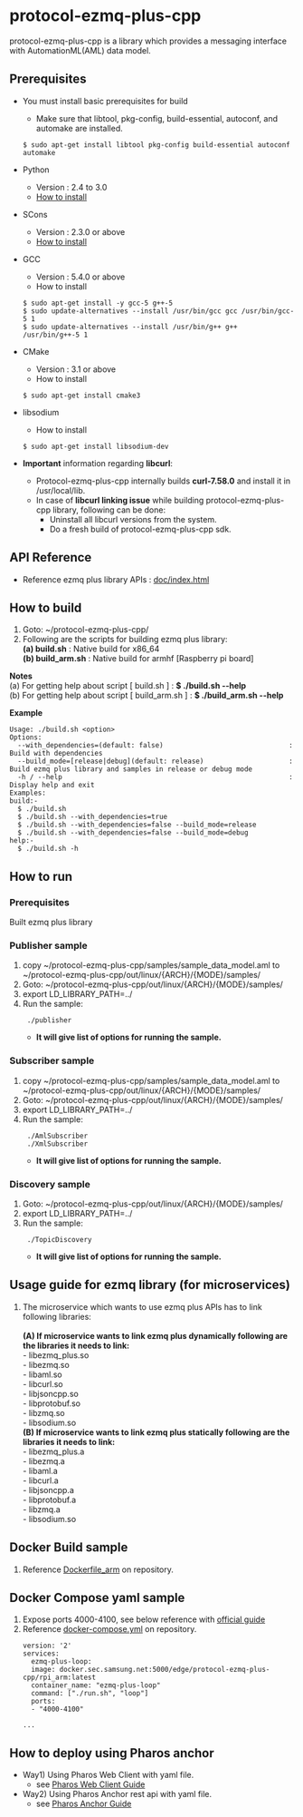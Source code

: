 # protocol-ezmq-plus-cpp

protocol-ezmq-plus-cpp is a library which provides a messaging interface with AutomationML(AML) data model.

## Prerequisites ##
 - You must install basic prerequisites for build
   - Make sure that libtool, pkg-config, build-essential, autoconf, and automake are installed.
   ```
   $ sudo apt-get install libtool pkg-config build-essential autoconf automake
   ```

- Python
  - Version : 2.4 to 3.0
  - [How to install](https://wiki.python.org/moin/BeginnersGuide/Download)

- SCons
  - Version : 2.3.0 or above
  - [How to install](http://scons.org/doc/2.3.0/HTML/scons-user/c95.html)

- GCC
  - Version : 5.4.0 or above
  - How to install
  ```
  $ sudo apt-get install -y gcc-5 g++-5
  $ sudo update-alternatives --install /usr/bin/gcc gcc /usr/bin/gcc-5 1
  $ sudo update-alternatives --install /usr/bin/g++ g++ /usr/bin/g++-5 1
  ```

- CMake
  - Version : 3.1 or above
  - How to install
  ```
  $ sudo apt-get install cmake3
  ```

- libsodium
  - How to install
  ```
  $ sudo apt-get install libsodium-dev 
  ```
  
- **Important** information regarding **libcurl**:
  -  Protocol-ezmq-plus-cpp internally builds **curl-7.58.0** and install it in /usr/local/lib.
  - In case of **libcurl linking issue** while building protocol-ezmq-plus-cpp library, following can be done:
    - Uninstall all libcurl versions from the system.
    - Do a fresh build of protocol-ezmq-plus-cpp sdk.  
  
## API Reference ##
- Reference ezmq plus library APIs : [doc/index.html](doc/index.html)

## How to build ##
1. Goto: ~/protocol-ezmq-plus-cpp/</br>
2. Following are the scripts for building ezmq plus library:</br>
   **(a) build.sh**      : Native build for x86_64</br>
   **(b) build_arm.sh**  : Native build for armhf [Raspberry pi board]</br>

**Notes** </br>
(a) For getting help about script [ build.sh ] : **$ ./build.sh --help** </br>
(b) For getting help about script [ build_arm.sh ] : **$ ./build_arm.sh --help** </br>

**Example**
```
Usage: ./build.sh <option>
Options:
  --with_dependencies=(default: false)                               :  Build with dependencies
  --build_mode=[release|debug](default: release)                     :  Build ezmq plus library and samples in release or debug mode
  -h / --help                                                        :  Display help and exit
Examples:
build:-
  $ ./build.sh
  $ ./build.sh --with_dependencies=true
  $ ./build.sh --with_dependencies=false --build_mode=release
  $ ./build.sh --with_dependencies=false --build_mode=debug
help:-
  $ ./build.sh -h
```

## How to run ##

### Prerequisites ###
 Built ezmq plus library

### Publisher sample ###
1. copy ~/protocol-ezmq-plus-cpp/samples/sample_data_model.aml to ~/protocol-ezmq-plus-cpp/out/linux/{ARCH}/{MODE}/samples/
2. Goto: ~/protocol-ezmq-plus-cpp/out/linux/{ARCH}/{MODE}/samples/
3. export LD_LIBRARY_PATH=../
4. Run the sample:
    ```
     ./publisher
    ```
    - **It will give list of options for running the sample.** </br>

### Subscriber sample ###
1. copy ~/protocol-ezmq-plus-cpp/samples/sample_data_model.aml to ~/protocol-ezmq-plus-cpp/out/linux/{ARCH}/{MODE}/samples/
2. Goto: ~/protocol-ezmq-plus-cpp/out/linux/{ARCH}/{MODE}/samples/
3. export LD_LIBRARY_PATH=../
4. Run the sample:
    ```
     ./AmlSubscriber
     ./XmlSubscriber
    ```
    - **It will give list of options for running the sample.** </br>

### Discovery sample ###
1. Goto: ~/protocol-ezmq-plus-cpp/out/linux/{ARCH}/{MODE}/samples/
2. export LD_LIBRARY_PATH=../
3. Run the sample:
    ```
     ./TopicDiscovery
    ```
    - **It will give list of options for running the sample.** </br>

## Usage guide for ezmq library (for microservices)

1. The microservice which wants to use ezmq plus APIs has to link following libraries:</br></br>
   **(A) If microservice wants to link ezmq plus dynamically following are the libraries it needs to link:**</br>
        - libezmq_plus.so</br>
        - libezmq.so</br>
        - libaml.so</br>
        - libcurl.so</br>
        - libjsoncpp.so</br>
        - libprotobuf.so</br>
        - libzmq.so </br>
        - libsodium.so </br>
   **(B) If microservice wants to link ezmq plus statically following are the libraries it needs to link:**</br>
        - libezmq_plus.a</br>
        - libezmq.a</br>
        - libaml.a</br>
        - libcurl.a</br>
        - libjsoncpp.a</br>
        - libprotobuf.a</br>
        - libzmq.a </br>
        - libsodium.so </br>

## Docker Build sample ##
1. Reference [Dockerfile_arm](Dockerfile_arm) on repository.

## Docker Compose yaml sample ##
1. Expose ports 4000-4100, see below reference with [official guide](https://docs.docker.com/compose/compose-file/compose-file-v2/#ports)
2. Reference [docker-compose.yml](docker-compose.yml) on repository.
    ```
    version: '2'
    services:
      ezmq-plus-loop:
      image: docker.sec.samsung.net:5000/edge/protocol-ezmq-plus-cpp/rpi_arm:latest
      container_name: "ezmq-plus-loop"
      command: ["./run.sh", "loop"]
      ports:
      - "4000-4100"

    ...
    ```

## How to deploy using Pharos anchor ##
- Way1) Using Pharos Web Client with yaml file.
   - see [Pharos Web Client Guide](https://github.sec.samsung.net/RS7-EdgeComputing/system-pharos-web-client)
- Way2) Using Pharos Anchor rest api with yaml file.
   - see [Pharos Anchor Guide](https://github.sec.samsung.net/RS7-EdgeComputing/system-pharos-anchor-go#3-deploy-a-new-service-to-pharos-node-device)

